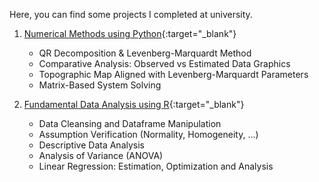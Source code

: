 Here, you can find some projects I completed at university.

1) [Numerical Methods using Python](https://hugoverissimo21.github.io/University-Projects/Py%20-%20numerical%20methods.pdf){:target="_blank"}
  
    -   QR Decomposition & Levenberg-Marquardt Method
    -   Comparative Analysis: Observed vs Estimated Data Graphics
    -   Topographic Map Aligned with Levenberg-Marquardt Parameters
    -   Matrix-Based System Solving

2) [Fundamental Data Analysis using R](https://hugoverissimo21.github.io/University-Projects/R%20-%20fundamental%20data%20analysis.pdf){:target="_blank"}

    - Data Cleansing and Dataframe Manipulation
    - Assumption Verification (Normality, Homogeneity, ...)
    - Descriptive Data Analysis
    - Analysis of Variance (ANOVA)
    - Linear Regression: Estimation, Optimization and Analysis
